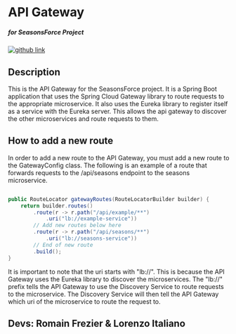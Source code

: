 # API Gateway 
##### for SeasonsForce Project
<a target="_blank" href="https://github.com/lorenzo-italiano/Seasonsforce">
  <img alt="github link" src="https://img.shields.io/badge/SEASONFORCE-global-green?logo=github&style=for-the-badge">
</a>

## Description
This is the API Gateway for the SeasonsForce project. It is a Spring Boot application that uses the Spring Cloud Gateway library to route requests to the appropriate microservice. It also uses the Eureka library to register itself as a service with the Eureka server. This allows the api gateway to discover the other microservices and route requests to them.

## How to add a new route
In order to add a new route to the API Gateway, you must add a new route to the GatewayConfig class. The following is an example of a route that forwards requests to the /api/seasons endpoint to the seasons microservice.

``` java

public RouteLocator gatewayRoutes(RouteLocatorBuilder builder) {
    return builder.routes()
        .route(r -> r.path("/api/example/**")
            .uri("lb://example-service"))
        // Add new routes below here
        .route(r -> r.path("/api/seasons/**")
            .uri("lb://seasons-service"))
        // End of new route
        .build();
}
```

It is important to note that the uri starts with "lb://". This is because the API Gateway uses the Eureka library to discover the microservices. The "lb://" prefix tells the API Gateway to use the Discovery Service to route requests to the microservice. The Discovery Service will then tell the API Gateway which uri of the microservice to route the request to.

## Devs: Romain Frezier & Lorenzo Italiano
